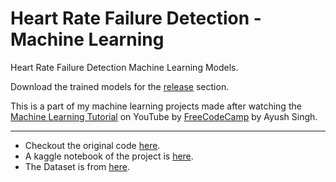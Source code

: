 # Heart Rate Failure Detection - Machine Learning
Heart Rate Failure Detection Machine Learning Models.

Download the trained models for the [release](https://github.com/khushalbhardwaj-0111/heart_failure_prediction/releases) section.

This is a part of my machine learning projects made after watching the [Machine Learning Tutorial](https://youtu.be/NWONeJKn6kc) on YouTube by [FreeCodeCamp](https://www.youtube.com/channel/UC8butISFwT-Wl7EV0hUK0BQ) by Ayush Singh.

---

- Checkout the original code [here](https://github.com/ayush714/ML001-Project-Sources-Code-and-Learning-Materials/blob/main/Notebooks%20Used%20in%20the%20course/Heart%20Failure%20Prediction%20System/Heart%20Failure%20Prediction%20%F0%9F%93%9A.ipynb).
- A kaggle notebook of the project is [here](https://www.kaggle.com/khushalbhardwaj/heart-faliure-prediction-system).
- The Dataset is from [here](https://www.kaggle.com/andrewmvd/heart-failure-clinical-data).
